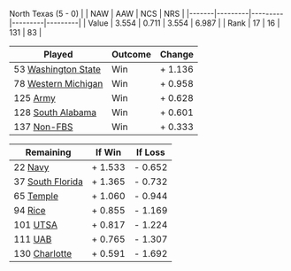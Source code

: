 North Texas (5 - 0)
|       |   NAW   |   AAW   |   NCS   |   NRS   |
|-------|---------|---------|---------|---------|
| Value |   3.554 |   0.711 |   3.554 |   6.987 |
| Rank  |      17 |      16 |     131 |      83 |

| Played                    | Outcome    |  Change  |
|---------------------------|------------|----------|
|  53 [Washington State      ](WashingtonState.md)| Win        | +  1.136 |
|  78 [Western Michigan      ](WesternMichigan.md)| Win        | +  0.958 |
| 125 [Army                  ](Army.md)| Win        | +  0.628 |
| 128 [South Alabama         ](SouthAlabama.md)| Win        | +  0.601 |
| 137 [Non-FBS               ](NonFBS.md)| Win        | +  0.333 |

| Remaining                 |  If Win  |  If Loss |
|---------------------------|----------|----------|
|  22 [Navy                  ](Navy.md)| +  1.533 | -  0.652 |
|  37 [South Florida         ](SouthFlorida.md)| +  1.365 | -  0.732 |
|  65 [Temple                ](Temple.md)| +  1.060 | -  0.944 |
|  94 [Rice                  ](Rice.md)| +  0.855 | -  1.169 |
| 101 [UTSA                  ](UTSA.md)| +  0.817 | -  1.224 |
| 111 [UAB                   ](UAB.md)| +  0.765 | -  1.307 |
| 130 [Charlotte             ](Charlotte.md)| +  0.591 | -  1.692 |


